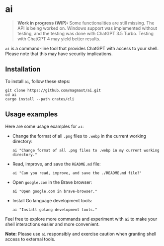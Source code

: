 # ai

> **Work in progress (WIP):** Some functionalities are still missing. The API is being worked on. Windows support was implemented without testing, and the testing was done with ChatGPT 3.5 Turbo. Testing with ChatGPT 4 may yield better results.

`ai` is a command-line tool that provides ChatGPT with access to your shell. Please note that this may have security implications.

## Installation

To install `ai`, follow these steps:

```
git clone https://github.com/magmast/ai.git
cd ai
cargo install --path crates/cli
```

## Usage examples

Here are some usage examples for `ai`:

- Change the format of all `.png` files to `.webp` in the current working directory:

  ```
  ai "Change format of all .png files to .webp in my current working directory."
  ```

- Read, improve, and save the `README.md` file:

  ```
  ai "Can you read, improve, and save the ./README.md file?"
  ```

- Open `google.com` in the Brave browser:

  ```
  ai "Open google.com in brave-browser."
  ```

- Install Go language development tools:
  ```
  ai "Install golang development tools."
  ```

Feel free to explore more commands and experiment with `ai` to make your shell interactions easier and more convenient.

**Note:** Please use `ai` responsibly and exercise caution when granting shell access to external tools.
